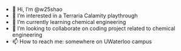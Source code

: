 - 👋 Hi, I’m @w25shao
- 👀 I’m interested in a Terraria Calamity playthrough
- 🌱 I’m currently learning chemical engineering
- 💞️ I’m looking to collaborate on coding project related to chemical engineering 
- 📫 How to reach me: somewhere on UWaterloo campus

<!---
w25shao/w25shao is a ✨ special ✨ repository because its `README.md` (this file) appears on your GitHub profile.
You can click the Preview link to take a look at your changes.
--->
